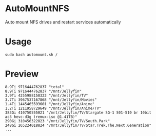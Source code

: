 # AutoMountNFS
Auto mount NFS drives and restart services automatically

# Usage
`sudo bash automount.sh /`

# Preview
```
8.9Ti 9716444762837 "total"
8.9Ti 9716444762837 "/mnt/Jellyfin"
3.9Ti 4255988158323 "/mnt/Jellyfin/TV"
3.7Ti 3967537167868 "/mnt/Jellyfin/Movies"
1.4Ti 1445465593601 "/mnt/Jellyfin/Anime"
1.2Ti 1211958729649 "/mnt/Jellyfin/Anime/TV"
383Gi 410750555021 "/mnt/Jellyfin/TV/Stargate SG-1 S01-S10 br 10bit ac3 hevc-d3g (remux-iso @1.41TB)"
290Gi 310456322823 "/mnt/Jellyfin/TV/South.Park"
248Gi 265224018824 "/mnt/Jellyfin/TV/Star.Trek.The.Next.Generation"
...
```
